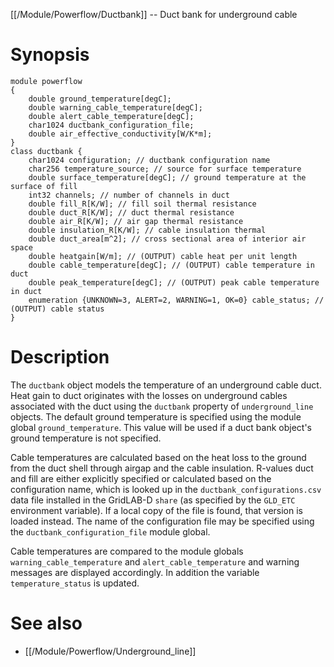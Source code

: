 [[/Module/Powerflow/Ductbank]] -- Duct bank for underground cable

# Synopsis

~~~
module powerflow 
{
	double ground_temperature[degC];
	double warning_cable_temperature[degC];
	double alert_cable_temperature[degC];
	char1024 ductbank_configuration_file;
	double air_effective_conductivity[W/K*m];
}
class ductbank {
	char1024 configuration; // ductbank configuration name
	char256 temperature_source; // source for surface temperature
	double surface_temperature[degC]; // ground temperature at the surface of fill
	int32 channels; // number of channels in duct
	double fill_R[K/W]; // fill soil thermal resistance
	double duct_R[K/W]; // duct thermal resistance
	double air_R[K/W]; // air gap thermal resistance
	double insulation_R[K/W]; // cable insulation thermal
	double duct_area[m^2]; // cross sectional area of interior air space
	double heatgain[W/m]; // (OUTPUT) cable heat per unit length
	double cable_temperature[degC]; // (OUTPUT) cable temperature in duct
	double peak_temperature[degC]; // (OUTPUT) peak cable temperature in duct
	enumeration {UNKNOWN=3, ALERT=2, WARNING=1, OK=0} cable_status; // (OUTPUT) cable status
}
~~~

# Description

The `ductbank` object models the temperature of an underground cable duct. Heat gain to duct originates with the losses on underground cables associated with the duct using the `ductbank` property of `underground_line` objects. The default ground temperature is specified using the module global `ground_temperature`. This value will be used if a duct bank object's ground temperature is not specified.

Cable temperatures are calculated based on the heat loss to the ground from the duct shell through airgap and the cable insulation.  R-values duct and fill are either explicitly specified or calculated based on the configuration name, which is looked up in the `ductbank_configurations.csv` data file installed in the GridLAB-D `share` (as specified by the `GLD_ETC` environment variable). If a local copy of the file is found, that version is loaded instead.  The name of the configuration file may be specified using the `ductbank_configuration_file` module global.

Cable temperatures are compared to the module globals `warning_cable_temperature` and `alert_cable_temperature` and warning messages are displayed accordingly. In addition the variable `temperature_status` is updated.

# See also

* [[/Module/Powerflow/Underground_line]]

